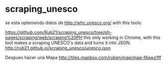 scraping_unesco
===============

se esta opteniendo datos de 
 http://whc.unesco.org/ with this tools: 

 https://github.com/Rub21/scraping_unesco/tree/gh-pages/scraping/web/scraping%20PH
this only working in Chrome, with this tool makes a scraping UNESCO's data and turns it into JSON. http://rub21.github.io/scraping_unesco/unesco.json

Despues hacer una Mapa
http://tiles.mapbox.com/ruben/map/map-f4awz1ff

